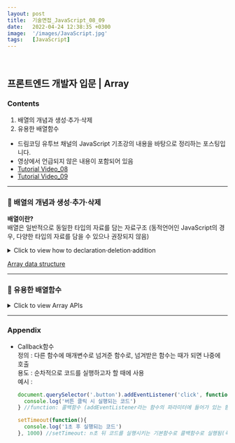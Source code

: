 ```yaml
---
layout: post
title:  기술면접_JavaScript_08_09
date:   2022-04-24 12:38:35 +0300
image:  '/images/JavaScript.jpg'
tags:   [JavaScript]
---
```

<br/>

## 프론트엔드 개발자 입문 | Array<br/>

### Contents <br/>
1. 배열의 개념과 생성·추가·삭제<br/>
2. 유용한 배열함수<br/>


* 드림코딩 유투브 채널의 JavaScript 기초강의 내용을 바탕으로 정리하는 포스팅입니다. <br/>
* 영상에서 언급되지 않은 내용이 포함되어 있음<br/>
* [Tutorial Video_08](https://www.youtube.com/watch?v=yOdAVDuHUKQ&list=PLv2d7VI9OotTVOL4QmPfvJWPJvkmv6h-2&index=8)<br/>
* [Tutorial Video_09](https://www.youtube.com/watch?v=3CUjtKJ7PJg&list=PLv2d7VI9OotTVOL4QmPfvJWPJvkmv6h-2&index=9)<br/>

___

### :bell: 배열의 개념과 생성·추가·삭제 <br/>

**배열이란?**<br/>
배열은 일반적으로 동일한 타입의 자료를 담는 자료구조 (동적언어인 JavaScript의 경우, 다양한 타입의 자료를 담을 수 있으나 권장되지 않음) <br/>

<details>
<summary>Click to view how to declaration·deletion·addition</summary>
<div markdown="1">

**생성·추가·삭제**

```javascript
//1. declaration의 두 가지 방법
const array1 = new Array();
const array2 = [1,2];


//2. index position
const fruits = ['apple','banana','pear']; 
console.log(fruits[0]); //apple출력 
console.log(fruits[fruits.length -1]); //pear출력 


//3. Looping over an array의 세 가지 방법
const fruits = ['apple','banana','pear']; 
//for
fot (let i=0; i<fruits.length; i++){
  console.log(fruits[i])
}
//for of (배열이 가진 모든 값들이 블럭을 돌 때마다 value에 할당되며 출력)
for (let fruit of fruits){
  cosole.log(fruit);
}
//forEach (for문과 마찬가지로 반복적인 기능을 수행할 때 사용하며 전달한 콜백함수를 value마다 호출(parameter: value, index, array))
fruits.forEach(function (fruit, index, array) {
  console.log(fruit); //출력결과 : apple, banana, pear
  console.log('he'); //출력결과 : 세 개의 'he'출력 


//4. Addition
const fruits = ['apple','banana','pear']; 
//push: add an item to the end
fruits.push('orange', 'strawberry')
//unshift: add an item to the beginning (slower than pop: add후 요소이동이 필요함으로)
fruits.unshift('orange', 'strawberry')
//splice: remove then add an item by index position (요소가 삭제된 자리에 value추가)
fruits.splice(1,2,'mango')

//5. Deletion
//pop: remove an item from the end
fruits.pop('orange', 'strawberry')
//shift: remove an item from the beginning (slower than push: delete후 요소이동이 필요함으로)
fruits.shift('orange', 'strawberry')
//splice: remove an item by index position (parameter: start(몇 번째 index부터 지울건지), deleteCount(Optional이며 몇 개를 지울건지를 나타냄/지정하지 않을 경우, start이후 전체 index삭제))
fruits.splice(1,2)


//6. Combine two arrays
const fruits1 = ['apple','banana','pear']; 
const fruits2 = ['lemon','cherry'];
const newFruits = fruits1.concat(fruits2);


//7. Searching 
const fruits = ['apple','banana','pear','apple']; 
console.log(fruits.indexOf('apple')); //value의 index searching
console.log(fruits.LastindexOf('apple')); //중복된value가 존재할 경우, 마지막의 index searching
console.log(fruits.includes('apple')); //array에 value포함여부 확인

```
</div>
</details>

[Array data structure](https://en.wikipedia.org/wiki/Array_data_structure)<br/>

___

### :bell: 유용한 배열함수 <br/>

<details>
<summary>Click to view Array APIs</summary>
<div markdown="1">

```javascript
/*Make a string out of an array*/
const fruits = ['apples', 'banana', 'orange'];
const result = fruits.join(); //optional: 괄호 안separator입력


/*Make an array out of a string*/
const fruits = ['apples', 'banana', 'orange'];
const result = fruits.split(,); //parameter: separator / optinal : 괄호 안 limit입력


/*Make this array look like this: [5,4,3,2,1]*/
const array = [1,2,3,4,5]
const result = array.reverse();


/*Make new array without the first two elements*/
const array = [1,2,3,4,5]
const result1 = array.splice(0,2); //기존 배열에서 0-2 index삭제
const result2 = array.slice(0.2) //기존 배열의 복사본에서 0-2 index삭제


/*-----------------------------------------------------------------------------------*/


class Student {
  constructor(name, age, enrolled, score) {
    this.name = name;
    this.age = age;
    this.enrolled = enrolled;
    this.score = score;
  }
}
const students = [
  new Student('A', 29, true, 45),
  new Student('B', 29, false, 80),
  new Student('C', 29, true, 90),
  new Student('D', 29, false, 66),
  new Student('E', 29, true, 88)
];


/*Find a student with the score 90*/
const result = students.find(function(student, index){
  console.log(student, index) 
  //students에는 다섯개의 index가 포함되어 있으므로 다섯개 정보 출력
  return student.score === 90; 
  //score가 90인 첫 번째 value출력
}); 
//위 코드를 Arrow function으로 작성(콜백함수는 anonymous이므로 Arrow function사용가능)
const result = student.find(student) => student.score ===90;
cosole.log (result);



/*Make an array of enrolled students*/
const result = students.filter(function(student){
  return student.enrolled === true;  
});
//위 코드를 Arrow function으로 작성
const result = students.filter((student) => student.enrolled)



/*Make an array containing only the student's scores (reuslt should be [45, 80, 90, 66, 88])*/
const result = students.map((student) => student.score); 
//mapping: 배열 안 개별요소를 다른것으로 변환 (위 코드에서는 name,age,enrolled,score를 포함하고 있는 sutdent를 받아 student.score로 변환해준 것)



//check if there is a student with the score lower than 50

```

</div>
</details>

___

### Appendix<br/>
- Callback함수<br/>
  정의 : 다른 함수에 매개변수로 넘겨준 함수로, 넘겨받은 함수는 때가 되면 나중에 호출<br/>
  용도 : 순차적으로 코드를 실행하고자 할 때에 사용<br/>
  예시 : <br/>
  ```javascript
  document.querySelector('.button').addEventListener('click', function()) {
    console.log('버튼 클릭 시 실행되는 코드')
  } //function: 콜백함수 (addEventListener라는 함수의 파라미터에 들어가 있는 함수이므로)

  setTimeout(function(){
    console.log('1초 후 실행되는 코드')
  }, 1000) //setTimeout: n초 뒤 코드를 실행시키는 기본함수로 콜백함수로 실행됨(즉, setTimeout에 콜백함수를 사용하여 나중에 호출(called back))
  ```